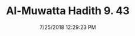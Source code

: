 ---
title        : "Al-Muwatta Hadith 9. 43"
date         : 7/25/2018 12:29:23 PM
draft        : false
type         : "hadith"
layout       : "hadith"
BookCode     : "AMH"
VolumeNumber : "9"
HadithNumber : "43"
categories  :  ["Prayer, Shortening - Permission to Pass in Front of Someone Praying"]
---